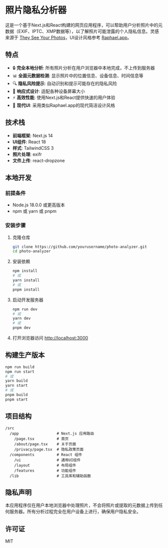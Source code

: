 # 照片隐私分析器

这是一个基于Next.js和React构建的网页应用程序，可以帮助用户分析照片中的元数据（EXIF、IPTC、XMP数据等），以了解照片可能泄露的个人隐私信息。灵感来源于 [They See Your Photos](https://theyseeyourphotos.com/)，UI设计风格参考 [Raphael.app](https://raphael.app/)。

## 特点

- 🔒 **完全本地分析**: 所有照片分析在用户浏览器中本地完成，不上传到服务器
- 📊 **全面元数据检测**: 显示照片中的位置信息、设备信息、时间信息等
- 🔍 **隐私风险提示**: 自动识别和提示可能存在的隐私风险
- 📱 **响应式设计**: 适配各种设备屏幕大小
- ⚡ **高效性能**: 使用Next.js和React提供快速的用户体验
- 🎨 **现代UI**: 采用类似Raphael.app的现代简洁设计风格

## 技术栈

- **前端框架**: Next.js 14
- **UI组件**: React 18
- **样式**: TailwindCSS 3
- **照片处理**: exifr
- **文件上传**: react-dropzone

## 本地开发

### 前提条件

- Node.js 18.0.0 或更高版本
- npm 或 yarn 或 pnpm

### 安装步骤

1. 克隆仓库
   ```bash
   git clone https://github.com/yourusername/photo-analyzer.git
   cd photo-analyzer
   ```

2. 安装依赖
   ```bash
   npm install
   # 或
   yarn install
   # 或
   pnpm install
   ```

3. 启动开发服务器
   ```bash
   npm run dev
   # 或
   yarn dev
   # 或
   pnpm dev
   ```

4. 打开浏览器访问 [http://localhost:3000](http://localhost:3000)

## 构建生产版本

```bash
npm run build
npm run start
# 或
yarn build
yarn start
# 或
pnpm build
pnpm start
```

## 项目结构

```
/src
  /app                 # Next.js 应用路由
    /page.tsx          # 首页
    /about/page.tsx    # 关于页面
    /privacy/page.tsx  # 隐私政策页面
  /components          # React 组件
    /ui                # 通用UI组件
    /layout            # 布局组件
    /features          # 功能组件
  /lib                 # 工具库和辅助函数
```

## 隐私声明

本应用程序仅在用户本地浏览器中处理照片，不会将照片或提取的元数据上传到任何服务器。所有分析过程完全在用户设备上进行，确保用户隐私安全。

## 许可证

MIT
